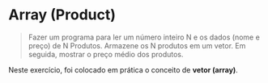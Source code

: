 # Array (Product)

> Fazer um programa para ler um número inteiro N e os dados (nome e preço) de N Produtos. Armazene os N produtos em um vetor. Em seguida, mostrar o preço médio dos produtos.

Neste exercício, foi colocado em prática o conceito de __vetor (array)__.